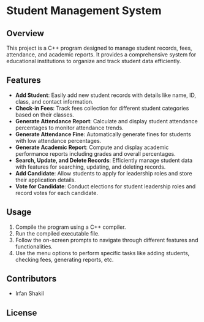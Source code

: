 # Student Management System

## Overview

This project is a C++ program designed to manage student records, fees, attendance, and academic reports. It provides a comprehensive system for educational institutions to organize and track student data efficiently.

## Features

- **Add Student**: Easily add new student records with details like name, ID, class, and contact information.
- **Check-in Fees**: Track fees collection for different student categories based on their classes.
- **Generate Attendance Report**: Calculate and display student attendance percentages to monitor attendance trends.
- **Generate Attendance Fine**: Automatically generate fines for students with low attendance percentages.
- **Generate Academic Report**: Compute and display academic performance reports including grades and overall percentages.
- **Search, Update, and Delete Records**: Efficiently manage student data with features for searching, updating, and deleting records.
- **Add Candidate**: Allow students to apply for leadership roles and store their application details.
- **Vote for Candidate**: Conduct elections for student leadership roles and record votes for each candidate.

## Usage

1. Compile the program using a C++ compiler.
2. Run the compiled executable file.
3. Follow the on-screen prompts to navigate through different features and functionalities.
4. Use the menu options to perform specific tasks like adding students, checking fees, generating reports, etc.

## Contributors

- Irfan Shakil

## License
